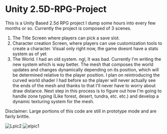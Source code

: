 # Unity 2.5D-RPG-Project
This is a Unity Based 2.5d RPG project I dump some hours into every few months or so. Currently the project is composed of 3 scenes.
1. The Title Screen where players can pick a save slot.
2. Character creation Screen, where players can use customization tools to create a character. Visual only right now, the game doesnt have a stats system as of yet
3. The World. I had an old system. ngl, It was bad. Currently I'm writing the new system which is way better. The mesh that composes the world updates and changes dynamically depending on its position, which will be determined relative to the player position. I plan on reintroducing the curved world shader I had before so the player will never actually see the ends of the mesh and thanks to that I'll never have to worry about draw distance. Next step in this process is to figure out how I'm going to handle zone typing (Like forest, desert, tundra, etc. etc.) and develop a dynamic texturing system for the mesh.


Disclaimer: Large portions of this code are still in prototype mode and are fairly brittle.



![Lpic2](https://user-images.githubusercontent.com/80863542/125507269-a8fcc5b9-0d6a-4586-82f3-25003c6b13a4.png)
![elpic1](https://user-images.githubusercontent.com/80863542/125507274-fe3ba72f-9962-46e9-bb2d-761d9a67f3f0.png)


